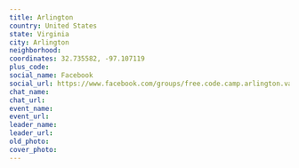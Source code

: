 ```yaml
---
title: Arlington
country: United States
state: Virginia
city: Arlington
neighborhood: 
coordinates: 32.735582, -97.107119
plus_code:
social_name: Facebook
social_url: https://www.facebook.com/groups/free.code.camp.arlington.va
chat_name:
chat_url:
event_name:
event_url:
leader_name:
leader_url:
old_photo: 
cover_photo:
---
```

